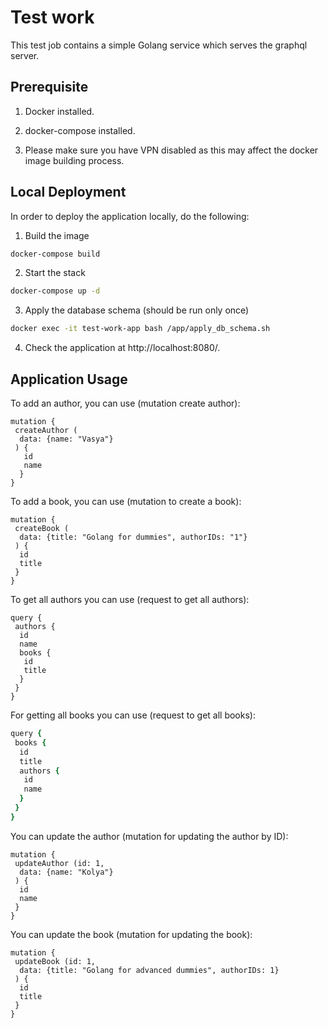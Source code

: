 # Test work

This test job contains a simple Golang service which serves the graphql server.

## Prerequisite

1. Docker installed.

2. docker-compose installed.

3. Please make sure you have VPN disabled as this may affect the docker image building process.

## Local Deployment

In order to deploy the application locally, do the following:

1. Build the image

```sh
docker-compose build
```

2. Start the stack

```sh
docker-compose up -d
```

3. Apply the database schema (should be run only once)

```sh
docker exec -it test-work-app bash /app/apply_db_schema.sh
```

4. Check the application at http://localhost:8080/.

## Application Usage

To add an author, you can use (mutation create author):

```
mutation {
 createAuthor (
  data: {name: "Vasya"}
 ) {
   id
   name
  }
}
```

To add a book, you can use (mutation to create a book):

```
mutation {
 createBook (
  data: {title: "Golang for dummies", authorIDs: "1"}
 ) {
  id
  title
 }
}
```

To get all authors you can use (request to get all authors):

```
query {
 authors {
  id
  name
  books {
   id
   title
  }
 }
}
```

For getting all books you can use (request to get all books):

```j
query {
 books {
  id
  title
  authors {
   id
   name
  }
 }
}
```

You can update the author (mutation for updating the author by ID):

```
mutation {
 updateAuthor (id: 1,
  data: {name: "Kolya"}
 ) {
  id
  name
 }
}
```

You can update the book (mutation for updating the book):

```
mutation {
 updateBook (id: 1,
  data: {title: "Golang for advanced dummies", authorIDs: 1}
 ) {
  id
  title
 }
}
```